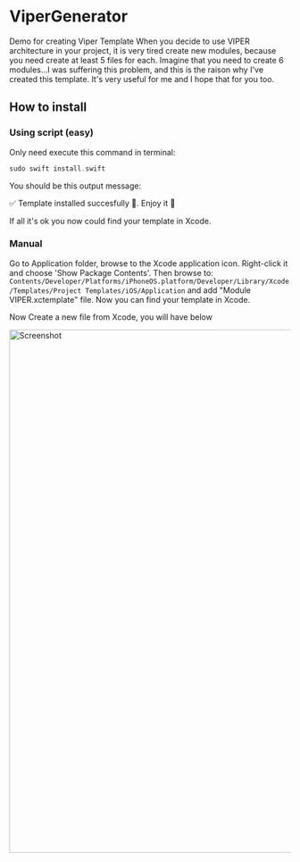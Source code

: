# ViperGenerator
Demo for creating Viper Template
When you decide to use VIPER architecture in your project, it is very tired create new modules, because you need create at least 5 files for each. Imagine that you need to create 6 modules...I was suffering this problem, and this is the raison why I've created this template. It's very useful for me and I hope that for you too.

## How to install

### Using script (easy)
Only need execute this command in terminal:
```swift
sudo swift install.swift
```
You should be this output message:

✅  Template installed succesfully 🎉. Enjoy it 🙂

If all it's ok you now could find your template in Xcode.

### Manual
Go to Application folder, browse to the Xcode application icon. Right-click it and choose 'Show Package Contents'. Then browse to:
`Contents/Developer/Platforms/iPhoneOS.platform/Developer/Library/Xcode/Templates/Project Templates/iOS/Application` and add "Module VIPER.xctemplate" file. Now you can find your template in Xcode.

Now Create a new file from Xcode, you will have below

<img width="937" alt="Screenshot" src="https://user-images.githubusercontent.com/2304583/71085762-e34a4200-21a0-11ea-80f3-d0fe8dc0b896.png">
